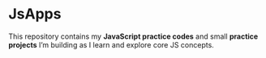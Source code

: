 # JsApps

This repository contains my **JavaScript practice codes** and small **practice projects** I’m building as I learn and explore core JS concepts.
